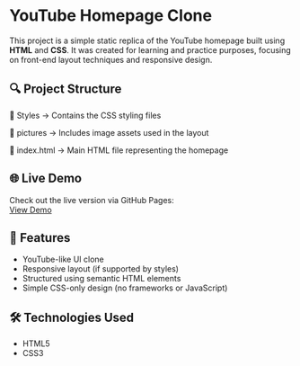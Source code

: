 # YouTube Homepage Clone

This project is a simple static replica of the YouTube homepage built using **HTML** and **CSS**. It was created for learning and practice purposes, focusing on front-end layout techniques and responsive design.

## 🔍 Project Structure
📁 Styles → Contains the CSS styling files

📁 pictures → Includes image assets used in the layout

📄 index.html → Main HTML file representing the homepage

## 🌐 Live Demo

Check out the live version via GitHub Pages:  
[View Demo](https://mohameds18.github.io/youtube.com/)

## 🚀 Features

- YouTube-like UI clone
- Responsive layout (if supported by styles)
- Structured using semantic HTML elements
- Simple CSS-only design (no frameworks or JavaScript)

## 🛠️ Technologies Used

- HTML5
- CSS3
